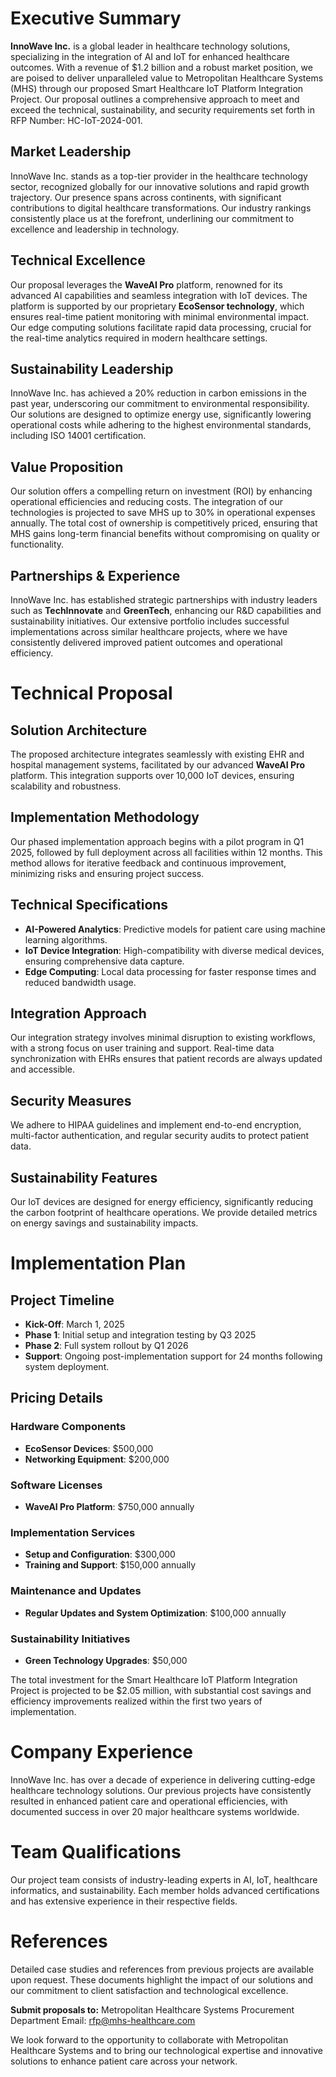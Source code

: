 # Executive Summary

**InnoWave Inc.** is a global leader in healthcare technology solutions, specializing in the integration of AI and IoT for enhanced healthcare outcomes. With a revenue of $1.2 billion and a robust market position, we are poised to deliver unparalleled value to Metropolitan Healthcare Systems (MHS) through our proposed Smart Healthcare IoT Platform Integration Project. Our proposal outlines a comprehensive approach to meet and exceed the technical, sustainability, and security requirements set forth in RFP Number: HC-IoT-2024-001.

## Market Leadership
InnoWave Inc. stands as a top-tier provider in the healthcare technology sector, recognized globally for our innovative solutions and rapid growth trajectory. Our presence spans across continents, with significant contributions to digital healthcare transformations. Our industry rankings consistently place us at the forefront, underlining our commitment to excellence and leadership in technology.

## Technical Excellence
Our proposal leverages the **WaveAI Pro** platform, renowned for its advanced AI capabilities and seamless integration with IoT devices. The platform is supported by our proprietary **EcoSensor technology**, which ensures real-time patient monitoring with minimal environmental impact. Our edge computing solutions facilitate rapid data processing, crucial for the real-time analytics required in modern healthcare settings.

## Sustainability Leadership
InnoWave Inc. has achieved a 20% reduction in carbon emissions in the past year, underscoring our commitment to environmental responsibility. Our solutions are designed to optimize energy use, significantly lowering operational costs while adhering to the highest environmental standards, including ISO 14001 certification.

## Value Proposition
Our solution offers a compelling return on investment (ROI) by enhancing operational efficiencies and reducing costs. The integration of our technologies is projected to save MHS up to 30% in operational expenses annually. The total cost of ownership is competitively priced, ensuring that MHS gains long-term financial benefits without compromising on quality or functionality.

## Partnerships & Experience
InnoWave Inc. has established strategic partnerships with industry leaders such as **TechInnovate** and **GreenTech**, enhancing our R&D capabilities and sustainability initiatives. Our extensive portfolio includes successful implementations across similar healthcare projects, where we have consistently delivered improved patient outcomes and operational efficiency.

# Technical Proposal

## Solution Architecture
The proposed architecture integrates seamlessly with existing EHR and hospital management systems, facilitated by our advanced **WaveAI Pro** platform. This integration supports over 10,000 IoT devices, ensuring scalability and robustness.

## Implementation Methodology
Our phased implementation approach begins with a pilot program in Q1 2025, followed by full deployment across all facilities within 12 months. This method allows for iterative feedback and continuous improvement, minimizing risks and ensuring project success.

## Technical Specifications
- **AI-Powered Analytics**: Predictive models for patient care using machine learning algorithms.
- **IoT Device Integration**: High-compatibility with diverse medical devices, ensuring comprehensive data capture.
- **Edge Computing**: Local data processing for faster response times and reduced bandwidth usage.

## Integration Approach
Our integration strategy involves minimal disruption to existing workflows, with a strong focus on user training and support. Real-time data synchronization with EHRs ensures that patient records are always updated and accessible.

## Security Measures
We adhere to HIPAA guidelines and implement end-to-end encryption, multi-factor authentication, and regular security audits to protect patient data.

## Sustainability Features
Our IoT devices are designed for energy efficiency, significantly reducing the carbon footprint of healthcare operations. We provide detailed metrics on energy savings and sustainability impacts.

# Implementation Plan

## Project Timeline
- **Kick-Off**: March 1, 2025
- **Phase 1**: Initial setup and integration testing by Q3 2025
- **Phase 2**: Full system rollout by Q1 2026
- **Support**: Ongoing post-implementation support for 24 months following system deployment.

## Pricing Details

### Hardware Components
- **EcoSensor Devices**: $500,000
- **Networking Equipment**: $200,000

### Software Licenses
- **WaveAI Pro Platform**: $750,000 annually

### Implementation Services
- **Setup and Configuration**: $300,000
- **Training and Support**: $150,000 annually

### Maintenance and Updates
- **Regular Updates and System Optimization**: $100,000 annually

### Sustainability Initiatives
- **Green Technology Upgrades**: $50,000

The total investment for the Smart Healthcare IoT Platform Integration Project is projected to be $2.05 million, with substantial cost savings and efficiency improvements realized within the first two years of implementation.

# Company Experience

InnoWave Inc. has over a decade of experience in delivering cutting-edge healthcare technology solutions. Our previous projects have consistently resulted in enhanced patient care and operational efficiencies, with documented success in over 20 major healthcare systems worldwide.

# Team Qualifications

Our project team consists of industry-leading experts in AI, IoT, healthcare informatics, and sustainability. Each member holds advanced certifications and has extensive experience in their respective fields.

# References

Detailed case studies and references from previous projects are available upon request. These documents highlight the impact of our solutions and our commitment to client satisfaction and technological excellence.

**Submit proposals to:**
Metropolitan Healthcare Systems
Procurement Department
Email: rfp@mhs-healthcare.com

We look forward to the opportunity to collaborate with Metropolitan Healthcare Systems and to bring our technological expertise and innovative solutions to enhance patient care across your network.